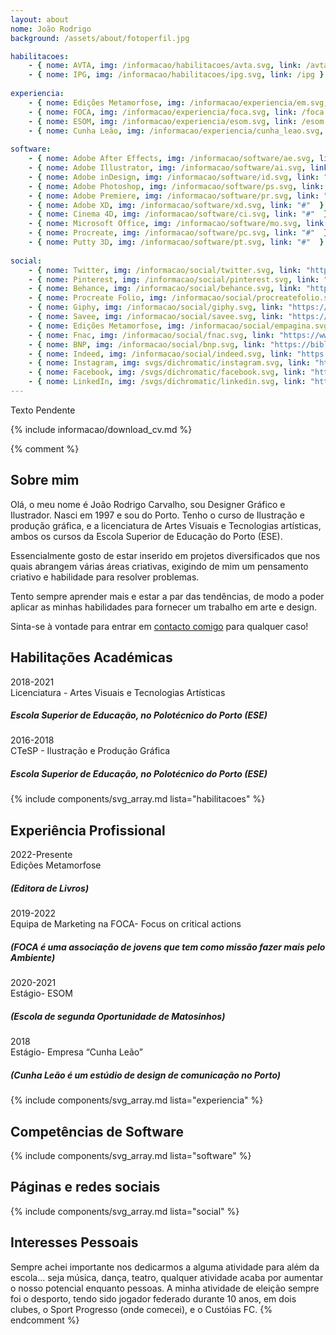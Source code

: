 ```yaml
---
layout: about
nome: João Rodrigo
background: /assets/about/fotoperfil.jpg

habilitacoes:
    - { nome: AVTA, img: /informacao/habilitacoes/avta.svg, link: /avta }
    - { nome: IPG, img: /informacao/habilitacoes/ipg.svg, link: /ipg }
    
experiencia:
    - { nome: Edições Metamorfose, img: /informacao/experiencia/em.svg, link: /edicoes-metamorfose }
    - { nome: FOCA, img: /informacao/experiencia/foca.svg, link: /foca }
    - { nome: ESOM, img: /informacao/experiencia/esom.svg, link: /esom }
    - { nome: Cunha Leão, img: /informacao/experiencia/cunha_leao.svg, link: /cunha-leao }
   
software:
    - { nome: Adobe After Effects, img: /informacao/software/ae.svg, link: "#" }
    - { nome: Adobe Illustrator, img: /informacao/software/ai.svg, link: "#"  }
    - { nome: Adobe inDesign, img: /informacao/software/id.svg, link: "#"  }
    - { nome: Adobe Photoshop, img: /informacao/software/ps.svg, link: "#"  }
    - { nome: Adobe Premiere, img: /informacao/software/pr.svg, link: "#"  }
    - { nome: Adobe XD, img: /informacao/software/xd.svg, link: "#"  }
    - { nome: Cinema 4D, img: /informacao/software/ci.svg, link: "#"  }
    - { nome: Microsoft Office, img: /informacao/software/mo.svg, link: "#"  }
    - { nome: Procreate, img: /informacao/software/pc.svg, link: "#"  }
    - { nome: Putty 3D, img: /informacao/software/pt.svg, link: "#"  }
  
social:
    - { nome: Twitter, img: /informacao/social/twitter.svg, link: "https://twitter.com/JoaoRodrigo86", external: true }
    - { nome: Pinterest, img: /informacao/social/pinterest.svg, link: "https://www.pinterest.pt/JoaoRodrigoCarvalho/", external: true }
    - { nome: Behance, img: /informacao/social/behance.svg, link: "https://www.behance.net/joaocarvalho29", external: true }
    - { nome: Procreate Folio, img: /informacao/social/procreatefolio.svg, link: "https://folio.procreate.com/joaorodrigo", external: true }
    - { nome: Giphy, img: /informacao/social/giphy.svg, link: "https://giphy.com/channel/joaorodrigocarvalho", external: true }
    - { nome: Savee, img: /informacao/social/savee.svg, link: "https://savee.it/joaorodrigocarvalho/", external: true }
    - { nome: Edições Metamorfose, img: /informacao/social/empagina.svg, link: "https://edicoesmetamorfose.pt/2022/10/04/joao-rodrigo-carvalho/", external: true }
    - { nome: Fnac, img: /informacao/social/fnac.svg, link: "https://www.fnac.pt/ia1016675/Joao-Rodrigo-Carvalho", external: true }
    - { nome: BNP, img: /informacao/social/bnp.svg, link: "https://bibliografia.bnportugal.gov.pt/bnp/bnp.exe/q?mfn=273943&qf_AU==CARVALHO%2C%20JOAO%20RODRIGO%2C%201997-", external: true }
    - { nome: Indeed, img: /informacao/social/indeed.svg, link: "https://profile.indeed.com/?hl=pt_PT&co=PT", external: true }
    - { nome: Instagram, img: svgs/dichromatic/instagram.svg, link: "https://www.instagram.com/joaorodrigo86/", external: true }
    - { nome: Facebook, img: /svgs/dichromatic/facebook.svg, link: "https://m.facebook.com/joaorodrigo.carvalho?eav=AfYeLJn4j6ZBG_5D7aLFCzyeHkuXca7hWoC7jC7xq-b9fofA35GjBtmSFHM52Z4Kgos&paipv=0", external: true }
    - { nome: LinkedIn, img: /svgs/dichromatic/linkedin.svg, link: "https://www.linkedin.com/in/joão-rodrigo-carvalho-b3b398230/", external: true }
---
```


Texto Pendente

{% include informacao/download_cv.md %}

{% comment %}
## Sobre mim

Olá, o meu nome é João Rodrigo Carvalho, sou Designer Gráfico e Ilustrador. Nasci em 1997 e sou do Porto. Tenho o curso de Ilustração e produção gráfica, e a licenciatura de Artes Visuais e Tecnologias artísticas, ambos os cursos da Escola Superior de Educação do Porto (ESE).

Essencialmente gosto de estar inserido em projetos diversificados que nos quais abrangem várias áreas criativas, exigindo de mim um pensamento criativo e habilidade para resolver problemas. 

Tento sempre aprender mais e estar a par das tendências, de modo a poder aplicar as minhas habilidades para fornecer um trabalho em arte e design.

Sinta-se à vontade para entrar em [contacto comigo](/contactos) para qualquer caso!



## Habilitações Académicas
<!-- Usa 3 espaços para fazer paragrafo, ou usa <br> -->
2018-2021   
Licenciatura - Artes Visuais e Tecnologias Artísticas
<!-- Usa 5 # em vez e 6 nesta pagina -->
##### Escola Superior de Educação, no Polotécnico do Porto (ESE) 

2016-2018   
CTeSP - Ilustração e Produção Gráfica 
##### Escola Superior de Educação, no Polotécnico do Porto (ESE)

{% include components/svg_array.md lista="habilitacoes" %}

## Experiência Profissional

2022-Presente   
Edições Metamorfose
##### (Editora de Livros) 

2019-2022   
Equipa de Marketing na FOCA- Focus on critical actions
##### (FOCA é uma associação de jovens que tem como missão fazer mais pelo Ambiente) 

2020-2021   
Estágio- ESOM 
##### (Escola de segunda Oportunidade de Matosinhos)

2018<br>
Estágio- Empresa “Cunha Leão”
##### (Cunha Leão é um estúdio de design de comunicação no Porto)

{% include components/svg_array.md lista="experiencia" %}

## Competências de Software



{% include components/svg_array.md lista="software" %}

## Páginas e redes sociais

{% include components/svg_array.md lista="social" %}

## Interesses Pessoais

Sempre achei importante nos dedicarmos a alguma atividade para além da escola… seja música, dança, teatro, qualquer atividade acaba por aumentar o nosso potencial enquanto pessoas. A minha atividade de eleição sempre foi o desporto, tendo sido jogador federado durante 10 anos, em dois clubes, o Sport Progresso (onde comecei), e o Custóias FC.
{% endcomment %}